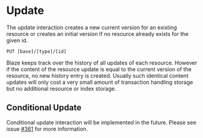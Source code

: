 # Update

The update interaction creates a new current version for an existing resource or creates an initial version if no resource already exists for the given id.

```
PUT [base]/[type]/[id]
```

Blaze keeps track over the history of all updates of each resource. However if the content of the resource update is equal to the current version of the resource, no new history entry is created. Usually such identical content updates will only cost a very small amount of transaction handling storage but no additional resource or index storage.

## Conditional Update

Conditional update interaction will be implemented in the future. Please see issue [#361](https://github.com/samply/blaze/issues/361) for more information.
